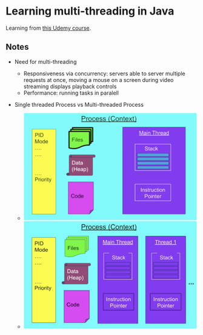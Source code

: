 # Learning multi-threading in Java

Learning from [this Udemy course](https://www.udemy.com/course/java-multithreading-concurrency-performance-optimization/).

## Notes

- Need for multi-threading
  - Responsiveness via concurrency: servers able to server multiple requests at once, moving a mouse on a screen during video streaming displays playback controls
  - Performance: running tasks in paralell


- Single threaded Process vs Multi-threaded Process

  - ![Single Threaded Process](assets/process-single-threaded.png)
  - ![Multi-threaded Process](assets/process-multi-threaded.png)